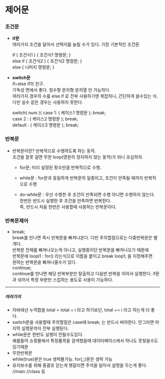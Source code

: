 # 제어문

### 조건문   
- **if문**  
여러가지 조건을 달아서 선택지를 늘릴 수가 있다. 가장 기본적인 조건문.  
  
  if ( 조건식1 ) { 조건식1 명령문; }  
else if ( 조건식2 ) { 조건식2 명령문; }  
else { 나머지 명령문; }  
  

- **switch문**  
if~else if의 친구.  
가독성 면에서 좋다. 정수형 문자형 문자열 만 가능하다.    
여러가지 경우의 수를 else if 로 전부 사용하기엔 복잡하니, 간단하게 쓸수있는 식.  
다만 실수 같은 경우는 사용하지 못한다.  
  
  switch( num ){ case 1: ( 케이스1 명령문 ); break;  
case 2 : ( 케이스2 명령문 ); break;  
default : ( 케이스3 명령문 ); break;


### 반복문

- 반복문이란? 반복적으로 수행하도록 하는 동작.  
조건을 잘못 걸면 무한 loop(영원히 정지하지 않는 동작)가 되니 조심하자.  

  - for문; 미리 설정된 횟수만큼 반복적으로 수행. 
  
  - while문 : for문과 동일하게 반복문의 일종이고, 조건이 만족될 때까지 반복적으로 수행
  
  - do-while문 : 우선 수행한 후 조건이 만족되면 수행 아니면 수행하지 않는다.  
 한번은 반드시 실행한 후 조건을 만족하면 반복한다.  
 즉, 반드시 처음 한번은 사용할때 사용하는 반복문이다.

### 반복문제어  

- break;  
 break를 만나면 즉시 반복문을 빠져나온다. 다만 주의할점으로는 다중반복문은 별개다.  
 반복문 전체를 빠져나오는게 아니고, 실행중이던 반복문을 빠져나오기 때문에  
반복문에 loopl1 : for() 라는식으로 이름을 붙이고 break loop1; 을 지정해주면  
원하는 반복문을 빠져나올수가 있다.  
continue;  
continue를 만나면 해당 반복부분만 탈출하고 다음번 반복을 이어서 실행한다.
if문과 섞어서 특정 부분만 스킵하는 용도로 사용이 가능하다.

-----------

##### 여러가지
- 자바에선 누적합을 total = total + i 라고 하기보단, total += i 라고 하는게 더 좋다. 
- switch문을 사용할때 주의할점은 case에 break; 는 반드시 써야한다. 안그러면 마지막 실행문까지 전부 실행된다.
- while문은 한번도 실행이 안될수도있다.  
예를들어 쇼핑몰에서 특정품목을 검색했을때 데이터베이스에서 하나도 못찾을수도 있기때문
- 무한반복문  
while(true)문은 true 생략불가능.  for(;;)문은 생략 가능
- 유지보수를 위해 중괄호 닫는게 햇갈리면 주석을 달아서 설명을 두는게 좋다. //main  //class 등
